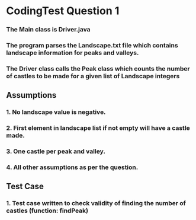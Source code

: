 # CodingTest Question 1

### The Main class is Driver.java
### The program parses the Landscape.txt file which contains landscape information for peaks and valleys.
### The Driver class calls the Peak class which counts the number of castles to be made for a given list of Landscape integers

## Assumptions
### 1. No landscape value is negative.
### 2. First element in landscape list if not empty will have a castle made.
### 3. One castle per peak and valley.
### 4. All other assumptions as per the question.

## Test Case
### 1. Test case written to check validity of finding the number of castles (function: findPeak)
